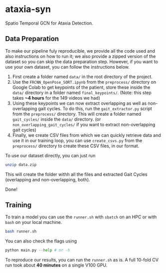 # ataxia-syn
Spatio Temporal GCN for Ataxia Detection.

## Data Preparation
To make our pipeline fuly reproducible, we provide all the code used and also instructions on how to run it; we also provide a zipped version of the dataset so you can skip the data preparation step. However, if you want to use your own dataset, you can follow the instructions below.

1. First create a folder named `data/` in the root directory of the project.
2. Use the `FRCNN_OpenPose_SORT.ipynb` from the `preprocess/` directory on Google Colab to get keypoints of the patient, store these inside the `data/` directory in a folder named `final_keypoints/`. (Note: this step takes **~4 hours** for the 149 videos we had)
3. Using these keypoints we can now extract overlapping as well as non-overlapping gait cycles. To do this, run the `gait_extractor.py` script from the `preprocess/` directory. This will create a folder named `gait_cycles/` inside the `data/` directory. (or `non_overlapping_gait_cycles/` if you want to extract non-overlapping gait cycles)
4. Finally, we create CSV files from which we can quickly retrieve data and use it in our training loop, you can use `create_csvs.py` from the `preprocess/` directory to create these CSV files, in our format.

To use our dataset directly, you can just run 
```bash
unzip data.zip
```
This will create the folder withh all the files and extracted Gait Cycles (overlapping and non-overlapping, both).

Done!

## Training
To train a model you can use the `runner.sh` with `sbatch` on an HPC or with `bash` on your local machine.
```bash
bash runner.sh
```
You can also check the flags using 
```python
python main.py --help # or -h
```
To reproduce our results, you can run the `runner.sh` as is. A full 10-fold CV run took about **40 minutes** on a single V100 GPU.
